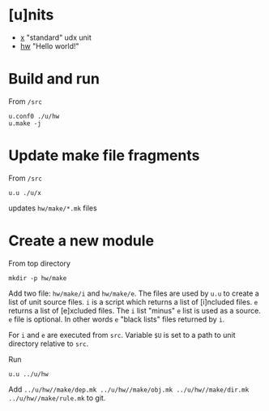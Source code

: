 # [u]nits

* [x](x/) "standard" udx unit
* [hw](hw/) "Hello world!"

# Build and run

From `/src`

	u.conf0 ./u/hw
	u.make -j

# Update make file fragments

From `/src`

	u.u ./u/x

updates `hw/make/*.mk` files

# Create a new module

From top directory

	mkdir -p hw/make

Add two file: `hw/make/i` and `hw/make/e`. The files are used by `u.u`
to create a list of unit source files. `i` is a script which returns a
list of [i]ncluded files. `e` returns a list of [e]xcluded files. The
`i` list "minus" `e` list is used as a source. `e` file is
optional. In other words `e` "black lists" files returned by `i`.

For `i` and `e` are executed from `src`. Variable `$U` is set to a
path to unit directory relative to `src`.

Run

	u.u ../u/hw

Add `../u/hw//make/dep.mk ../u/hw//make/obj.mk ../u/hw//make/dir.mk
../u/hw//make/rule.mk` to git.
